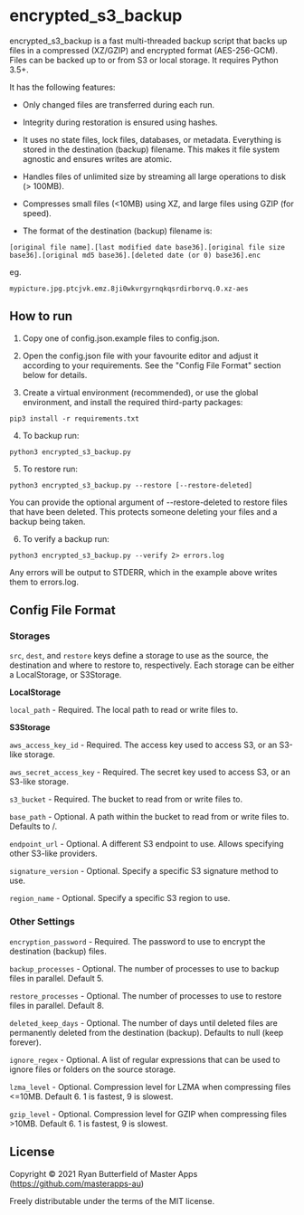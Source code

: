 # encrypted_s3_backup

encrypted_s3_backup is a fast multi-threaded backup script that backs up files in a 
compressed (XZ/GZIP) and encrypted format (AES-256-GCM). Files can be backed up to or from S3 or 
local storage. It requires Python 3.5+.

It has the following features:

- Only changed files are transferred during each run.

- Integrity during restoration is ensured using hashes.

- It uses no state files, lock files, databases, or metadata. Everything is stored in the 
destination (backup) filename. This makes it file system agnostic and ensures writes are atomic.

- Handles files of unlimited size by streaming all large operations to disk (> 100MB).

- Compresses small files (<10MB) using XZ, and large files using GZIP (for speed).

- The format of the destination (backup) filename is:

`[original file name].[last modified date base36].[original file size base36].[original md5 base36].[deleted date (or 0) base36].enc`

eg.

`mypicture.jpg.ptcjvk.emz.8ji0wkvrgyrnqkqsrdirborvq.0.xz-aes`


## How to run

1. Copy one of config.json.example files to config.json.

2. Open the config.json file with your favourite editor and adjust it according to your requirements. 
See the "Config File Format" section below for details.

3. Create a virtual environment (recommended), or use the global environment, and install the 
required third-party packages:

`pip3 install -r requirements.txt`

4. To backup run:

`python3 encrypted_s3_backup.py`

5. To restore run:

`python3 encrypted_s3_backup.py --restore [--restore-deleted]`

You can provide the optional argument of --restore-deleted to restore files that have been deleted.
This protects someone deleting your files and a backup being taken.

6. To verify a backup run:

`python3 encrypted_s3_backup.py --verify 2> errors.log`

Any errors will be output to STDERR, which in the example above writes them to errors.log.


## Config File Format


### Storages

`src`, `dest`, and `restore` keys define a storage to use as the source, the destination and 
where to restore to, respectively. Each storage can be either a LocalStorage, or S3Storage.

**LocalStorage**

`local_path` - Required. The local path to read or write files to.

**S3Storage**

`aws_access_key_id` - Required. The access key used to access S3, or an S3-like storage.

`aws_secret_access_key` - Required. The secret key used to access S3, or an S3-like storage.

`s3_bucket` - Required. The bucket to read from or write files to.

`base_path` - Optional. A path within the bucket to read from or write files to. Defaults to /.

`endpoint_url` - Optional. A different S3 endpoint to use. Allows specifying other S3-like providers.

`signature_version` - Optional. Specify a specific S3 signature method to use.

`region_name` - Optional. Specify a specific S3 region to use.


### Other Settings

`encryption_password` - Required. The password to use to encrypt the destination (backup) files.

`backup_processes` - Optional. The number of processes to use to backup files in parallel. Default 5.

`restore_processes` - Optional. The number of processes to use to restore files in parallel. Default 8.

`deleted_keep_days` - Optional. The number of days until deleted files are permanently deleted from 
the destination (backup). Defaults to null (keep forever).

`ignore_regex` - Optional. A list of regular expressions that can be used to ignore files or 
folders on the source storage.

`lzma_level` - Optional. Compression level for LZMA when compressing files <=10MB. Default 6. 1 is fastest, 9 is slowest.

`gzip_level` - Optional. Compression level for GZIP when compressing files >10MB. Default 6. 1 is fastest, 9 is slowest.


## License

Copyright &copy; 2021 Ryan Butterfield of Master Apps (https://github.com/masterapps-au)

Freely distributable under the terms of the MIT license.
